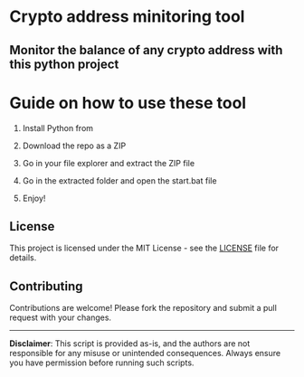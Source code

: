 # Crypto address minitoring tool   

## Monitor the balance of any crypto address with this python project    
     
# Guide on how to use these tool  
   
1. Install Python from   
     
2. Download the repo as a ZIP
  
3. Go in your file explorer and extract the ZIP file   

4. Go in the extracted folder and open the start.bat file   
 
5. Enjoy!
  
## License        
  
This project is licensed under the MIT License - see the [LICENSE](LICENSE) file for details.  
     
## Contributing  
 
Contributions are welcome! Please fork the repository and submit a pull request with your changes.     
  
---      
    
**Disclaimer**: This script is provided as-is, and the authors are not responsible for any misuse or unintended consequences. Always ensure you have permission before running such scripts. 
